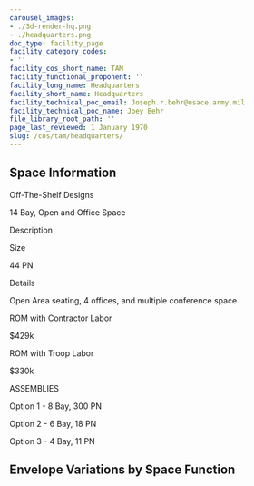 ```yaml
---
carousel_images:
- ./3d-render-hq.png
- ./headquarters.png
doc_type: facility_page
facility_category_codes:
- ''
facility_cos_short_name: TAM
facility_functional_proponent: ''
facility_long_name: Headquarters
facility_short_name: Headquarters
facility_technical_poc_email: Joseph.r.behr@usace.army.mil
facility_technical_poc_name: Joey Behr
file_library_root_path: ''
page_last_reviewed: 1 January 1970
slug: /cos/tam/headquarters/
---
```


## Space Information

Off-The-Shelf Designs

14 Bay, Open and Office Space

Description

Size

44 PN

Details

Open Area seating, 4 offices, and multiple conference space

ROM with Contractor Labor

\$429k

ROM with Troop Labor

\$330k

ASSEMBLIES

Option 1 - 8 Bay, 300 PN

Option 2 - 6 Bay, 18 PN

Option 3 - 4 Bay, 11 PN

## Envelope Variations by Space Function